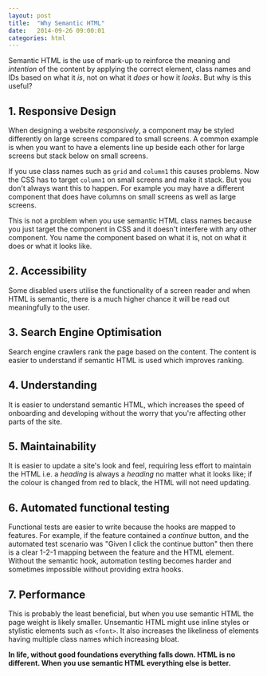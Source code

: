 ```yaml
---
layout: post
title:  "Why Semantic HTML"
date:   2014-09-26 09:00:01
categories: html
---
```


Semantic HTML is the use of mark-up to reinforce the meaning and *intention* of the content by applying the correct element, class names and IDs based on what it *is*, not on what it *does* or how it *looks*. But why is this useful?

## 1. Responsive Design

When designing a website *responsively*, a component may be styled differently on large screens compared to small screens. A common example is when you want to have a elements line up beside each other for large screens but stack below on small screens.

If you use class names such as `grid` and `column1` this causes problems. Now the CSS has to target `column1` on small screens and make it stack. But you don't always want this to happen. For example you may have a different component that does have columns on small screens as well as large screens.

This is not a problem when you use semantic HTML class names because you just target the component in CSS and it doesn't interfere with any other component. You name the component based on what it is, not on what it does or what it looks like.

## 2. Accessibility

Some disabled users utilise the functionality of a screen reader and when HTML is semantic, there is a much higher chance it will be read out meaningfully to the user.

## 3. Search Engine Optimisation

Search engine crawlers rank the page based on the content. The content is easier to understand if semantic HTML is used which improves ranking.

## 4. Understanding

It is easier to understand semantic HTML, which increases the speed of onboarding and developing without the worry that you're affecting other parts of the site.

## 5. Maintainability

It is easier to update a site's look and feel, requiring less effort to maintain the HTML i.e. a *heading* is always a *heading* no matter what it looks like; if the colour is changed from red to black, the HTML will not need updating.

## 6. Automated functional testing

Functional tests are easier to write because the hooks are mapped to features. For example, if the feature contained a *continue* button, and the automated test scenario was "Given I click the continue button" then there is a clear 1-2-1 mapping between the feature and the HTML element. Without the semantic hook, automation testing becomes harder and sometimes impossible without providing extra hooks.

## 7. Performance

This is probably the least beneficial, but when you use semantic HTML the page weight is likely smaller. Unsemantic HTML might use inline styles or stylistic elements such as `<font>`. It also increases the likeliness of elements having multiple class names which increasing bloat.

**In life, without good foundations everything falls down. HTML is no different. When you use semantic HTML everything else is better.**